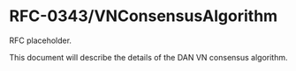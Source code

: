 # RFC-0343/VNConsensusAlgorithm

RFC placeholder.

This document will describe the details of the DAN VN consensus algorithm.